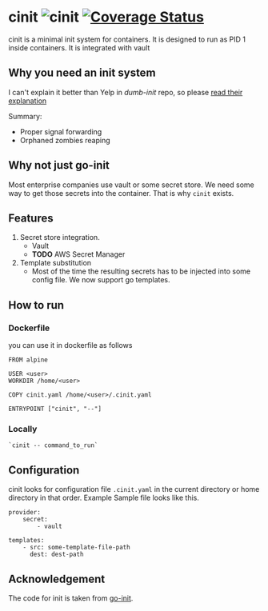 # cinit ![cinit](https://github.com/techniumlabs/cinit/workflows/Go/badge.svg) [![Coverage Status](https://coveralls.io/repos/github/techniumlabs/cinit/badge.svg?branch=master)](https://coveralls.io/github/techniumlabs/cinit?branch=master)
cinit is a minimal init system for containers. It is designed to run as PID 1 inside containers. It is integrated with vault

## Why you need an init system

I can't explain it better than Yelp in *dumb-init* repo, so please [read their explanation](https://github.com/Yelp/dumb-init/blob/v1.2.0/README.md#why-you-need-an-init-system)

Summary:
- Proper signal forwarding
- Orphaned zombies reaping


## Why not just go-init
Most enterprise companies use vault or some secret store. We need some way to get those secrets into the container. That is why `cinit` exists.

## Features
1. Secret store integration.
   - Vault
   - **TODO** AWS Secret Manager
2. Template substitution
   - Most of the time the resulting secrets has to be injected into some config file. We now support go templates.

## How to run
### Dockerfile
you can use it in dockerfile as follows

```
FROM alpine

USER <user>
WORKDIR /home/<user>

COPY cinit.yaml /home/<user>/.cinit.yaml

ENTRYPOINT ["cinit", "--"]
```

### Locally
    `cinit -- command_to_run`

## Configuration
cinit looks for configuration file `.cinit.yaml` in the current directory or home directory in that order. Example Sample file looks like this. 
```
provider:
    secret:
        - vault
        
templates:
    - src: some-template-file-path
      dest: dest-path
```

## Acknowledgement
The code for init is taken from [go-init](https://github.com/pablo-ruth/go-init).
